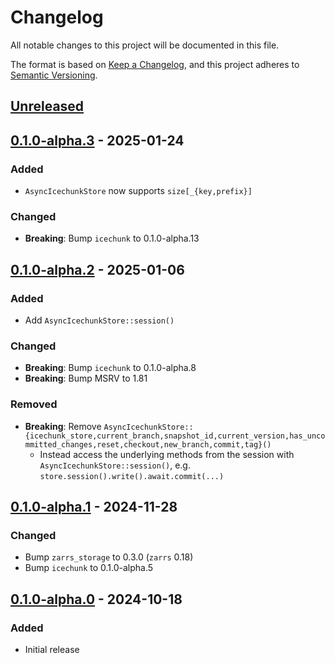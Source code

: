 # Changelog

All notable changes to this project will be documented in this file.

The format is based on [Keep a Changelog](https://keepachangelog.com/en/1.0.0/),
and this project adheres to [Semantic Versioning](https://semver.org/spec/v2.0.0.html).

## [Unreleased]

## [0.1.0-alpha.3] - 2025-01-24

### Added
- `AsyncIcechunkStore` now supports `size[_{key,prefix}]`

### Changed
- **Breaking**: Bump `icechunk` to 0.1.0-alpha.13

## [0.1.0-alpha.2] - 2025-01-06

### Added
- Add `AsyncIcechunkStore::session()`

### Changed
- **Breaking**: Bump `icechunk` to 0.1.0-alpha.8
- **Breaking**: Bump MSRV to 1.81

### Removed
- **Breaking**: Remove `AsyncIcechunkStore::{icechunk_store,current_branch,snapshot_id,current_version,has_uncommitted_changes,reset,checkout,new_branch,commit,tag}()`
  - Instead access the underlying methods from the session with `AsyncIcechunkStore::session()`, e.g. `store.session().write().await.commit(...)`

## [0.1.0-alpha.1] - 2024-11-28

### Changed
- Bump `zarrs_storage` to 0.3.0 (`zarrs` 0.18)
- Bump `icechunk` to 0.1.0-alpha.5

## [0.1.0-alpha.0] - 2024-10-18

### Added
- Initial release

[unreleased]: https://github.com/LDeakin/zarrs_icechunk/compare/v0.1.0-alpha.3...HEAD
[0.1.0-alpha.3]: https://github.com/LDeakin/zarrs_icechunk/releases/tag/v0.1.0-alpha.3
[0.1.0-alpha.2]: https://github.com/LDeakin/zarrs_icechunk/releases/tag/v0.1.0-alpha.2
[0.1.0-alpha.1]: https://github.com/LDeakin/zarrs_icechunk/releases/tag/v0.1.0-alpha.1
[0.1.0-alpha.0]: https://github.com/LDeakin/zarrs_icechunk/releases/tag/v0.1.0-alpha.0
